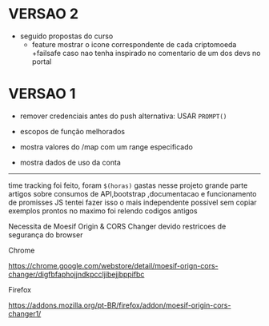 # VERSAO 2
- seguido propostas do curso
	+ feature mostrar o icone correspondente de cada criptomoeda
		+failsafe caso nao tenha
	inspirado no comentario de um dos devs no portal
	

# VERSAO 1

- remover credenciais antes do push
  	alternativa:  USAR `PROMPT()`

- escopos de função melhorados

-	mostra valores do /map com  um range especificado
-	mostra dados de uso da conta

------

time tracking foi feito, foram `$(horas)` gastas nesse projeto 
grande parte artigos sobre consumos de API,bootstrap ,documentacao e funcionamento de promisses JS
	tentei fazer isso o mais independente possivel sem copiar exemplos prontos 
 	no maximo foi relendo codigos antigos



Necessita de Moesif Origin & CORS Changer
devido restricoes de segurança do browser

Chrome

https://chrome.google.com/webstore/detail/moesif-orign-cors-changer/digfbfaphojjndkpccljibejjbppifbc

Firefox


https://addons.mozilla.org/pt-BR/firefox/addon/moesif-origin-cors-changer1/
